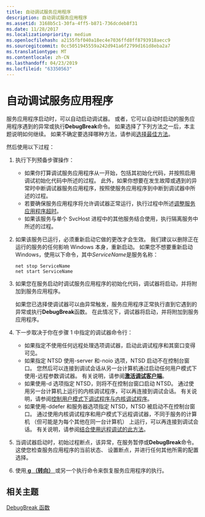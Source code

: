 ```yaml
---
title: 自动调试服务应用程序
description: 自动调试服务应用程序
ms.assetid: 3168b5c1-30fa-4ff5-b871-736dcdeb8f31
ms.date: 11/28/2017
ms.localizationpriority: medium
ms.openlocfilehash: a2155fbf040a18ec4e7036ffd8ff8793918aecc9
ms.sourcegitcommit: 0cc5051945559a242d941a6f2799d161d8eba2a7
ms.translationtype: MT
ms.contentlocale: zh-CN
ms.lasthandoff: 04/23/2019
ms.locfileid: "63350563"
---
```

# <a name="debugging-the-service-application-automatically"></a>自动调试服务应用程序


服务应用程序启动时，可以自动启动调试器。 或者，它可以自动时启动的服务应用程序遇到的异常或执行**DebugBreak**命令。 如果选择了下列方法之一后，本主题说明如何继续。 如果不确定要选择哪种方法，请参阅[选择最佳方法](choosing-the-best-method.md)。

然后使用以下过程：

1.  执行下列预备步骤操作：
    -   如果你打算调试服务应用程序从一开始，包括其初始化代码，并按照启用调试初始化代码中所述的过程。 此外，如果你想要在发生故障或遇到的异常时中断调试器服务应用程序，按照使服务应用程序到中断到调试器中所述的过程。
    -   若要确保服务应用程序将允许调试器正常运行，执行过程中所述[调整服务应用程序超时](preparing-to-debug-the-service-application.md#adjusting-the-service-application-timeout)。
    -   如果该服务与单个 SvcHost 进程中的其他服务结合使用，执行隔离服务中所述的过程。

2.  如果该服务已运行，必须重新启动它做的更改才会生效。 我们建议以删除正在运行的服务的任何影响 Windows 本身，重新启动。 如果您不想要重新启动 Windows，使用以下命令，其中*ServiceName*是服务名称：

    ```console
    net stop ServiceName 
    net start ServiceName 
    ```

3.  如果您在服务启动时调试服务应用程序的初始化代码，调试器将启动，并将附加到服务应用程序。

    如果您已选择使调试器可以由异常触发，服务应用程序正常执行直到它遇到的异常或执行**DebugBreak**函数。 在此情况下，调试器将启动，并将附加到服务应用程序。

4.  下一步取决于你在步骤 1 中指定的调试器命令行：
    -   如果指定不使用任何远程处理选项调试器，启动此调试程序和其窗口变得可见。
    -   如果指定 NTSD 使用-server 和-noio 选项，NTSD 启动不在控制台窗口。 您然后可以连接到调试会话从另一台计算机通过启动任何用户模式下使用-远程参数调试器。 有关说明，请参阅[**激活调试客户端**](activating-a-debugging-client.md)。
    -   如果使用-d 选项指定 NTSD，则将不在控制台窗口启动 NTSD。 通过使用另一台计算机上运行的内核调试程序，可以再连接到调试会话。 有关说明，请参阅[控制用户模式下调试程序与内核调试程序](controlling-the-user-mode-debugger-from-the-kernel-debugger.md)。
    -   如果使用-ddefer 和服务器选项指定 NTSD，NTSD 被启动不在控制台窗口。 通过使用内核调试程序和用户模式下远程调试器，不同于服务的计算机 （但可能是为每个其他在同一台计算机） 上运行，可以再连接到调试会话。 有关说明，请参阅[结合使用远程调试的此方法](combining-this-method-with-remote-debugging.md)。

5.  当调试器启动时，初始过程断点，该异常，在服务暂停或**DebugBreak**命令。 这使您检查服务应用程序的当前状态、 设置断点，并进行任何其他所需的配置选择。

6.  使用[ **g （转向）** ](g--go-.md)或另一个执行命令来恢复服务应用程序的执行。

## <a name="span-idrelatedtopicsspanrelated-topics"></a><span id="related_topics"></span>相关主题


[DebugBreak 函数](https://go.microsoft.com/fwlink/p/?linkid=124229)

 

 






